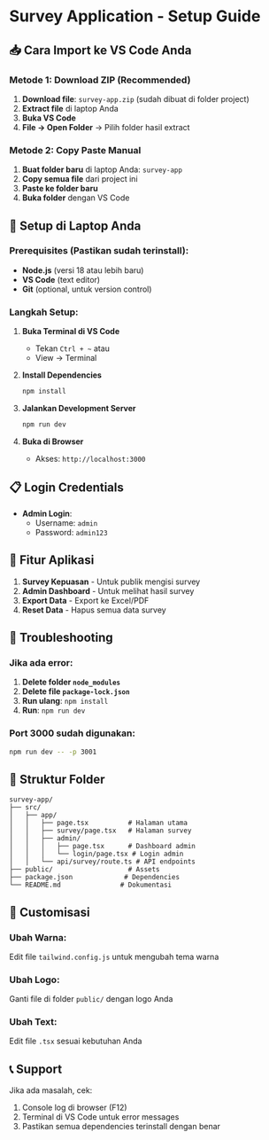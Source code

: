 # Survey Application - Setup Guide

## 📥 Cara Import ke VS Code Anda

### Metode 1: Download ZIP (Recommended)
1. **Download file**: `survey-app.zip` (sudah dibuat di folder project)
2. **Extract file** di laptop Anda
3. **Buka VS Code**
4. **File → Open Folder** → Pilih folder hasil extract

### Metode 2: Copy Paste Manual
1. **Buat folder baru** di laptop Anda: `survey-app`
2. **Copy semua file** dari project ini
3. **Paste ke folder baru**
4. **Buka folder** dengan VS Code

## 🚀 Setup di Laptop Anda

### Prerequisites (Pastikan sudah terinstall):
- **Node.js** (versi 18 atau lebih baru)
- **VS Code** (text editor)
- **Git** (optional, untuk version control)

### Langkah Setup:

1. **Buka Terminal di VS Code**
   - Tekan `Ctrl + ~` atau
   - View → Terminal

2. **Install Dependencies**
   ```bash
   npm install
   ```

3. **Jalankan Development Server**
   ```bash
   npm run dev
   ```

4. **Buka di Browser**
   - Akses: `http://localhost:3000`

## 📋 Login Credentials

- **Admin Login**: 
  - Username: `admin`
  - Password: `admin123`

## 🎯 Fitur Aplikasi

1. **Survey Kepuasan** - Untuk publik mengisi survey
2. **Admin Dashboard** - Untuk melihat hasil survey
3. **Export Data** - Export ke Excel/PDF
4. **Reset Data** - Hapus semua data survey

## 🔧 Troubleshooting

### Jika ada error:
1. **Delete folder `node_modules`**
2. **Delete file `package-lock.json`**
3. **Run ulang**: `npm install`
4. **Run**: `npm run dev`

### Port 3000 sudah digunakan:
```bash
npm run dev -- -p 3001
```

## 📁 Struktur Folder

```
survey-app/
├── src/
│   ├── app/
│   │   ├── page.tsx          # Halaman utama
│   │   ├── survey/page.tsx   # Halaman survey
│   │   ├── admin/
│   │   │   ├── page.tsx      # Dashboard admin
│   │   │   └── login/page.tsx # Login admin
│   │   └── api/survey/route.ts # API endpoints
├── public/                   # Assets
├── package.json             # Dependencies
└── README.md               # Dokumentasi
```

## 🎨 Customisasi

### Ubah Warna:
Edit file `tailwind.config.js` untuk mengubah tema warna

### Ubah Logo:
Ganti file di folder `public/` dengan logo Anda

### Ubah Text:
Edit file `.tsx` sesuai kebutuhan Anda

## 📞 Support

Jika ada masalah, cek:
1. Console log di browser (F12)
2. Terminal di VS Code untuk error messages
3. Pastikan semua dependencies terinstall dengan benar
